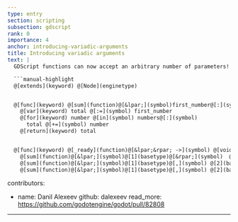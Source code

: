 ```yaml
---
type: entry
section: scripting
subsection: gdscript
rank: 0
importance: 4
anchor: introducing-variadic-arguments
title: Introducing variadic arguments
text: |
  GDScript functions can now accept an arbitrary number of parameters!

  ```manual-highlight
  @[extends](keyword) @[Node](enginetype)


  @[func](keyword) @[sum](function)@[&lpar;](symbol)first_number@[:](symbol) @[float](basetype)@[,](symbol) @[...](symbol)numbers@[:](symbol) @[Array](basetype)@[&rpar; ->](symbol) @[float](basetype)@[:](symbol)
    @[var](keyword) total @[:=](symbol) first_number
    @[for](keyword) number @[in](symbol) numbers@[:](symbol)
      total @[+=](symbol) number
    @[return](keyword) total


  @[func](keyword) @[_ready](function)@[&lpar;&rpar; ->](symbol) @[void](basetype)@[:](symbol)
    @[sum](function)@[&lpar;](symbol)@[1](basetype)@[&rpar;](symbol)  @[# 1.0](comment)
    @[sum](function)@[&lpar;](symbol)@[1](basetype)@[,](symbol) @[2](basetype)@[,](symbol) @[3](basetype)@[&rpar;](symbol)  @[# 6.0](comment)
    @[sum](function)@[&lpar;](symbol)@[1](basetype)@[,](symbol) @[2](basetype)@[,](symbol) @[3](basetype)@[,](symbol) @[4](basetype)@[,](symbol) @[5](basetype)@[&rpar;](symbol)  @[# 15.0](comment)
  ```
contributors:
- name: Danil Alexeev
  github: dalexeev
read_more: https://github.com/godotengine/godot/pull/82808
---
```

